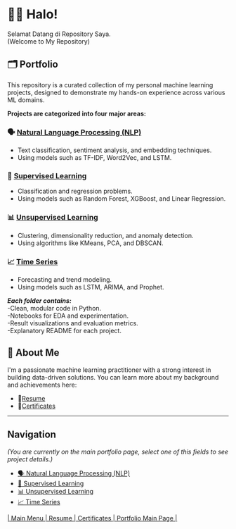 # 👋🏻 Halo!
Selamat Datang di Repository Saya.  
(Welcome to My Repository)

## 🗂️ Portfolio
This repository is a curated collection of my personal machine learning projects, designed to demonstrate my hands-on experience across various ML domains.

**Projects are categorized into four major areas:**  
### 🗣️ [Natural Language Processing (NLP)](https://github.com/Raynaldi-DC/Natural-Language-Processing)  
 - Text classification, sentiment analysis, and embedding techniques.  
 - Using models such as TF-IDF, Word2Vec, and LSTM.  
### 🧠 [Supervised Learning](https://github.com/Raynaldi-DC/Supervised-Learning)  
 - Classification and regression problems.  
 - Using models such as Random Forest, XGBoost, and Linear Regression.  
### 📊 [Unsupervised Learning](https://github.com/Raynaldi-DC/Unsupervised-Learning)  
 - Clustering, dimensionality reduction, and anomaly detection.  
 - Using algorithms like KMeans, PCA, and DBSCAN.  
### 📈 [Time Series](https://github.com/Raynaldi-DC/Time-Series)  
 - Forecasting and trend modeling.  
 - Using models such as LSTM, ARIMA, and Prophet.  

**_Each folder contains:_**  
-Clean, modular code in Python.  
-Notebooks for EDA and experimentation.  
-Result visualizations and evaluation metrics.  
-Explanatory README for each project.  

## 👤 About Me
I'm a passionate machine learning practitioner with a strong interest in building data-driven solutions. You can learn more about my background and achievements here:  
 - 📄[Resume](https://github.com/Raynaldi-DC/Resume)  
 - 📜[Certificates](https://github.com/Raynaldi-DC/Certificates)  

---

## Navigation
_(You are currently on the main portfolio page, select one of this fields to see project details.)_  
- [🗣️ Natural Language Processing (NLP)](https://github.com/Raynaldi-DC/Natural-Language-Processing)  
- [🧠 Supervised Learning](https://github.com/Raynaldi-DC/Supervised-Learning)  
- [📊 Unsupervised Learning](https://github.com/Raynaldi-DC/Unsupervised-Learning)  
- [📈 Time Series](https://github.com/Raynaldi-DC/Time-Series)   

[| Main Menu ](https://github.com/Raynaldi-DC)[| Resume ](https://github.com/Raynaldi-DC/Resume)[| Certificates ](https://github.com/Raynaldi-DC/Certificates)[| Portfolio Main Page |](https://github.com/Raynaldi-DC/Portofolio)  


